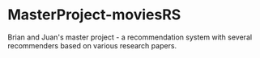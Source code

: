 # MasterProject-moviesRS
Brian and Juan's master project - a recommendation system with several recommenders based on various research papers.
